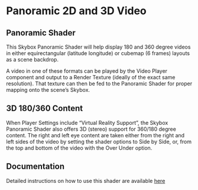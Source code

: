 # Panoramic 2D and 3D Video
## Panoramic Shader
This Skybox Panoramic Shader will help display 180 and 360 degree videos in either equirectangular (latitude longitude) or cubemap (6 frames) layouts as a scene backdrop.

A video in one of these formats can be played by the Video Player component and output to a Render Texture (ideally of the exact same resolution). That texture can then be fed to the Panoramic Shader for proper mapping onto the scene’s Skybox.

## 3D 180/360 Content
When Player Settings include “Virtual Reality Support”,  the Skybox Panoramic Shader also offers 3D (stereo) support for 360/180 degree content. The right and left eye content are taken either from the right and left sides of the video by setting the shader options to Side by Side, or, from the top and bottom of the video with the Over Under option.

## Documentation
Detailed instructions on how to use this shader are available [here](https://docs.google.com/document/d/1JjOQ0dXTYPFwg6eSOlIAdqyPo6QMLqh-PETwxf8ZVD8)
